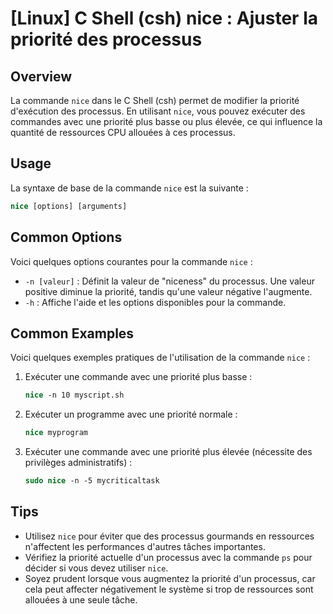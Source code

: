 # [Linux] C Shell (csh) nice : Ajuster la priorité des processus

## Overview
La commande `nice` dans le C Shell (csh) permet de modifier la priorité d'exécution des processus. En utilisant `nice`, vous pouvez exécuter des commandes avec une priorité plus basse ou plus élevée, ce qui influence la quantité de ressources CPU allouées à ces processus.

## Usage
La syntaxe de base de la commande `nice` est la suivante :

```csh
nice [options] [arguments]
```

## Common Options
Voici quelques options courantes pour la commande `nice` :

- `-n [valeur]` : Définit la valeur de "niceness" du processus. Une valeur positive diminue la priorité, tandis qu'une valeur négative l'augmente.
- `-h` : Affiche l'aide et les options disponibles pour la commande.

## Common Examples
Voici quelques exemples pratiques de l'utilisation de la commande `nice` :

1. Exécuter une commande avec une priorité plus basse :
   ```csh
   nice -n 10 myscript.sh
   ```

2. Exécuter un programme avec une priorité normale :
   ```csh
   nice myprogram
   ```

3. Exécuter une commande avec une priorité plus élevée (nécessite des privilèges administratifs) :
   ```csh
   sudo nice -n -5 mycriticaltask
   ```

## Tips
- Utilisez `nice` pour éviter que des processus gourmands en ressources n'affectent les performances d'autres tâches importantes.
- Vérifiez la priorité actuelle d'un processus avec la commande `ps` pour décider si vous devez utiliser `nice`.
- Soyez prudent lorsque vous augmentez la priorité d'un processus, car cela peut affecter négativement le système si trop de ressources sont allouées à une seule tâche.